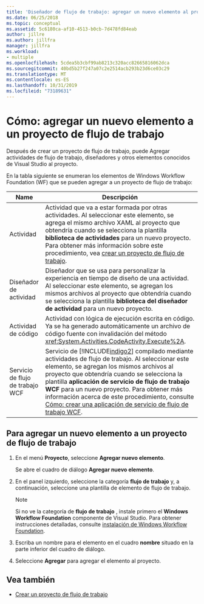 ```yaml
---
title: 'Diseñador de flujo de trabajo: agregar un nuevo elemento al proyecto de flujo de trabajo'
ms.date: 06/25/2018
ms.topic: conceptual
ms.assetid: 5c6180ca-af10-4513-b0cb-7d478fd84eab
author: jillre
ms.author: jillfra
manager: jillfra
ms.workload:
- multiple
ms.openlocfilehash: 5cdea5b3cbf99ab8213c320acc82665816062dca
ms.sourcegitcommit: 40bd5b27f247a07c2e2514acb293b23d6ce03c29
ms.translationtype: MT
ms.contentlocale: es-ES
ms.lasthandoff: 10/31/2019
ms.locfileid: "73189631"
---
```

# <a name="how-to-add-a-new-item-to-a-workflow-project"></a>Cómo: agregar un nuevo elemento a un proyecto de flujo de trabajo

Después de crear un proyecto de flujo de trabajo, puede Agregar actividades de flujo de trabajo, diseñadores y otros elementos conocidos de Visual Studio al proyecto.

En la tabla siguiente se enumeran los elementos de Windows Workflow Foundation (WF) que se pueden agregar a un proyecto de flujo de trabajo:

| Name | Descripción |
|-| - |
| Actividad | Actividad que va a estar formada por otras actividades. Al seleccionar este elemento, se agrega el mismo archivo XAML al proyecto que obtendría cuando se selecciona la plantilla **biblioteca de actividades** para un nuevo proyecto. Para obtener más información sobre este procedimiento, vea [crear un proyecto de flujo de trabajo](creating-a-workflow-project.md). |
| Diseñador de actividad | Diseñador que se usa para personalizar la experiencia en tiempo de diseño de una actividad. Al seleccionar este elemento, se agregan los mismos archivos al proyecto que obtendría cuando se selecciona la plantilla **biblioteca del diseñador de actividad** para un nuevo proyecto. |
| Actividad de código | Actividad con lógica de ejecución escrita en código. Ya se ha generado automáticamente un archivo de código fuente con invalidación del método <xref:System.Activities.CodeActivity.Execute%2A>. |
| Servicio de flujo de trabajo WCF | Servicio de [!INCLUDE[indigo2](../workflow-designer/includes/indigo2_md.md)] compilado mediante actividades de flujo de trabajo. Al seleccionar este elemento, se agregan los mismos archivos al proyecto que obtendría cuando se selecciona la plantilla **aplicación de servicio de flujo de trabajo WCF** para un nuevo proyecto. Para obtener más información acerca de este procedimiento, consulte [Cómo: crear una aplicación de servicio de flujo de trabajo WCF](creating-a-workflow-project.md). |

## <a name="to-add-a-new-item-to-a-workflow-project"></a>Para agregar un nuevo elemento a un proyecto de flujo de trabajo

1. En el menú **Proyecto**, seleccione **Agregar nuevo elemento**.

   Se abre el cuadro de diálogo **Agregar nuevo elemento**.

1. En el panel izquierdo, seleccione la categoría **flujo de trabajo** y, a continuación, seleccione una plantilla de elemento de flujo de trabajo.

   > [!NOTE]
   > Si no ve la categoría de **flujo de trabajo** , instale primero el **Windows Workflow Foundation** componente de Visual Studio. Para obtener instrucciones detalladas, consulte [instalación de Windows Workflow Foundation](developing-applications-with-the-workflow-designer.md#install-windows-workflow-foundation).

1. Escriba un nombre para el elemento en el cuadro **nombre** situado en la parte inferior del cuadro de diálogo.

1. Seleccione **Agregar** para agregar el elemento al proyecto.

## <a name="see-also"></a>Vea también

- [Crear un proyecto de flujo de trabajo](../workflow-designer/creating-a-workflow-project.md)